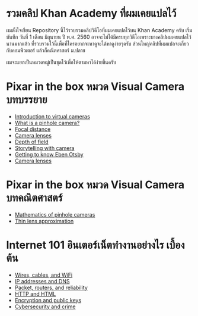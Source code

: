 # รวมคลิป Khan Academy ที่ผมเคยแปลไว้

ผมตั้งใจเขียน Repository นี้ไว้รวบรวมคลิปวิดีโอที่ผมเคยแปลไว้บน Khan Academy ครับ เริ่มบันทึก วันที่ 1 เดือน มิถุนายน ปี พ.ศ. 2560
อาจจะไม่ได้มีครบทุกวิดีโอเพราะบางคลิปผมเคยแปลไว้นานมากแล้ว ที่รวบรวมไว้นี้เพื่อที่ใครอยากจะหาดูจะได้หาดูง่ายๆครับ
ส่วนใหญ่คลิปที่ผมแปลจะเกี่ยวกับคอมพิวเตอร์ แล้วก็คณิตศาสตร์ ม.ปลาย

ผมจะแยกเป็นหมวดหมู่เป็นชุดไว้เพื่อให้ตามหาได้ง่ายขึ้นครับ

# Pixar in the box หมวด Visual Camera บทบรรยาย

* [Introduction to virtual cameras](https://www.youtube.com/watch?v=LswXfRF-o70)
* [What is a pinhole camera?](https://www.youtube.com/watch?v=jhBC39xZVnw)
* [Focal distance](https://www.youtube.com/watch?v=c6zHJhvEeHI)
* [Camera lenses](https://www.youtube.com/watch?v=Q5Jat06VM6o)
* [Depth of field](https://www.youtube.com/watch?v=di9lFutR_QQ)
* [Storytelling with camera](https://www.youtube.com/watch?v=i8qDk9gzGg8)
* [Getting to know Eben Otsby](https://www.youtube.com/watch?v=zGFVHPJwkLE)
* [Camera lenses](https://www.youtube.com/watch?v=Q5Jat06VM6o)

# Pixar in the box หมวด Visual Camera บทคณิตศาสตร์

* [Mathematics of pinhole cameras](https://www.youtube.com/watch?v=Ed44liATsIs)
* [Thin lens approximation](https://www.youtube.com/watch?v=oolZEgQict0)

# Internet 101 อินเตอร์เน็ตทำงานอย่างไร เบื้องต้น

* [Wires, cables, and WiFi](https://www.youtube.com/watch?v=iV-YqG70wbQ)
* [IP addresses and DNS](https://www.youtube.com/watch?v=MwxMsaFFycg)
* [Packet, routers, and reliability](https://www.youtube.com/watch?v=aD_yi5VjF78)
* [HTTP and HTML](https://www.youtube.com/watch?v=1K64fWX5z4U)
* [Encryption and public keys](https://www.youtube.com/watch?v=6-JjHa-qLPk)
* [Cybersecurity and crime](https://www.youtube.com/watch?v=5k24We8pED8)

